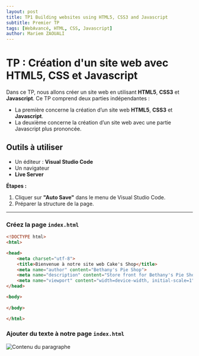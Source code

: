 ```yaml
---
layout: post
title: TP1 Building websites using HTML5, CSS3 and Javascript
subtitle: Premier TP
tags: [WebAvancé, HTML, CSS, Javascript]
author: Mariem ZAOUALI
---
```


# TP : Création d'un site web avec HTML5, CSS et Javascript

Dans ce TP, nous allons créer un site web en utilisant **HTML5**, **CSS3** et **Javascript**. Ce TP comprend deux parties indépendantes :

- La première concerne la création d’un site web **HTML5**, **CSS3** et **Javascript**.
- La deuxième concerne la création d’un site web avec une partie Javascript plus prononcée.

## Outils à utiliser

- Un éditeur : **Visual Studio Code**
- Un navigateur
- **Live Server**

**Étapes :**

1. Cliquer sur **"Auto Save"** dans le menu de Visual Studio Code.
2. Préparer la structure de la page.

---

### Créez la page `index.html`

```html
<!DOCTYPE html>
<html>

<head>
    <meta charset="utf-8">
    <title>Bienvenue à notre site web Cake's Shop</title>
    <meta name="author" content="Bethany's Pie Shop">
    <meta name="description" content="Store front for Bethany's Pie Shop">
    <meta name="viewport" content="width=device-width, initial-scale=1">
</head>

<body>
   
</body>

</html>
```
### Ajouter du texte à notre page `index.html`
![Contenu du paragraphe](assets/images/04_ajout_contenu.png)
